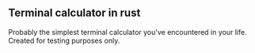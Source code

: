 ## Terminal calculator in rust ##

Probably the simplest terminal calculator you've encountered in your life. Created for testing purposes only.